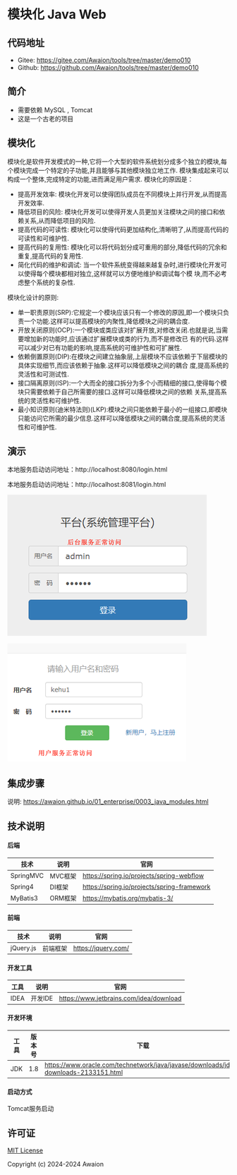 # 模块化 Java Web

## 代码地址

- Gitee: https://gitee.com/Awaion/tools/tree/master/demo010
- Github: https://github.com/Awaion/tools/tree/master/demo010

## 简介

- 需要依赖 MySQL , Tomcat
- 这是一个古老的项目

## 模块化

模块化是软件开发模式的一种,它将一个大型的软件系统划分成多个独立的模块,每个模块完成一个特定的子功能,并且能够与其他模块独立地工作.
模块集成起来可以构成一个整体,完成特定的功能,进而满足用户需求.
模块化的原因是：
- 提高开发效率: 模块化开发可以使得团队成员在不同模块上并行开发,从而提高开发效率.
- 降低项目的风险: 模块化开发可以使得开发人员更加关注模块之间的接口和依赖关系,从而降低项目的风险.
- 提高代码的可读性: 模块化可以使得代码更加结构化,清晰明了,从而提高代码的可读性和可维护性.
- 提高代码的复用性: 模块化可以将代码划分成可重用的部分,降低代码的冗余和重复,提高代码的复用性.
- 简化代码的维护和调试: 当一个软件系统变得越来越复杂时,进行模块化开发可以使得每个模块都相对独立,这样就可以方便地维护和调试每个模
块,而不必考虑整个系统的复杂性.

模块化设计的原则:
- 单一职责原则(SRP):它规定一个模块应该只有一个修改的原因,即一个模块只负责一个功能.这样可以提高模块的内聚性,降低模块之间的耦合度.
- 开放关闭原则(OCP):一个模块或类应该对扩展开放,对修改关闭.也就是说,当需要增加新的功能时,应该通过扩展模块或类的行为,而不是修改已
有的代码.这样可以减少对已有功能的影响,提高系统的可维护性和可扩展性.
- 依赖倒置原则(DIP):在模块之间建立抽象层,上层模块不应该依赖于下层模块的具体实现细节,而应该依赖于抽象.这样可以降低模块之间的耦合
度,提高系统的灵活性和可测试性.
- 接口隔离原则(ISP):一个大而全的接口拆分为多个小而精细的接口,使得每个模块只需要依赖于自己所需要的接口.这样可以降低模块之间的依赖
关系,提高系统的灵活性和可维护性.
- 最小知识原则(迪米特法则)(LKP):模块之间只能依赖于最小的一组接口,即模块只能访问它所需的最少信息.这样可以降低模块之间的耦合度,提高系统的灵活
性和可维护性.

## 演示

本地服务启动访问地址：http://localhost:8080/login.html  

本地服务启动访问地址：http://localhost:8081/login.html  

![首页](./core/src/main/resources/init/019.png)  

![首页](./core/src/main/resources/init/021.png)  

## 集成步骤

说明: https://awaion.github.io/01_enterprise/0003_java_modules.html

## 技术说明

#### 后端

| 技术                 | 说明                | 官网                                           |
| --------------------| ------------------- | ---------------------------------------------- |
| SpringMVC           | MVC框架            | https://spring.io/projects/spring-webflow         |
| Spring4             | DI框架              | https://spring.io/projects/spring-framework         |
| MyBatis3            | ORM框架             | https://mybatis.org/mybatis-3/         |

#### 前端

| 技术         | 说明                   | 官网                                               |
| ----------   | ---------------------  | --------------------------------------            |
| jQuery.js       | 前端框架               | https://jquery.com/                             |

#### 开发工具

| 工具          | 说明                | 官网                                            |
| ------------- | ------------------- | ----------------------------------------------- |
| IDEA          | 开发IDE             | https://www.jetbrains.com/idea/download         |

#### 开发环境

| 工具          | 版本号  | 下载                                                                                 |
| ------------- | ------ | ------------------------------------------------------------                         |
| JDK           | 1.8    | https://www.oracle.com/technetwork/java/javase/downloads/jdk8-downloads-2133151.html |


#### 启动方式

Tomcat服务启动

## 许可证

[MIT License](https://opensource.org/license/mit)

Copyright (c) 2024-2024 Awaion

